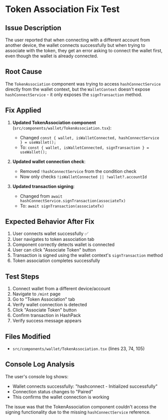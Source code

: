 # Token Association Fix Test

## Issue Description
The user reported that when connecting with a different account from another device, the wallet connects successfully but when trying to associate with the token, they get an error asking to connect the wallet first, even though the wallet is already connected.

## Root Cause
The `TokenAssociation` component was trying to access `hashConnectService` directly from the wallet context, but the `WalletContext` doesn't expose `hashConnectService` - it only exposes the `signTransaction` method.

## Fix Applied
1. **Updated TokenAssociation component** (`src/components/wallet/TokenAssociation.tsx`):
   - Changed `const { wallet, isWalletConnected, hashConnectService } = useWallet();` 
   - To: `const { wallet, isWalletConnected, signTransaction } = useWallet();`
   
2. **Updated wallet connection check**:
   - Removed `!hashConnectService` from the condition check
   - Now only checks `!isWalletConnected || !wallet?.accountId`
   
3. **Updated transaction signing**:
   - Changed from `await hashConnectService.signTransaction(associateTx)`
   - To: `await signTransaction(associateTx)`

## Expected Behavior After Fix
1. User connects wallet successfully ✅
2. User navigates to token association tab
3. Component correctly detects wallet is connected
4. User can click "Associate Token" button
5. Transaction is signed using the wallet context's `signTransaction` method
6. Token association completes successfully

## Test Steps
1. Connect wallet from a different device/account
2. Navigate to `/mint` page
3. Go to "Token Association" tab
4. Verify wallet connection is detected
5. Click "Associate Token" button
6. Confirm transaction in HashPack
7. Verify success message appears

## Files Modified
- `src/components/wallet/TokenAssociation.tsx` (lines 23, 74, 105)

## Console Log Analysis
The user's console log shows:
- Wallet connects successfully: "hashconnect - Initialized successfully"
- Connection status changes to "Paired"
- This confirms the wallet connection is working

The issue was that the TokenAssociation component couldn't access the signing functionality due to the missing `hashConnectService` reference.
